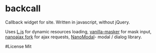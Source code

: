 # backcall

Callback widget for site. Written in javascript, without jQuery.

Uses [L.js](http://malko.github.io/l.js/) for dynamic resources loading, [vanilla-masker](https://github.com/BankFacil/vanilla-masker) for mask input, 
[nanoajax fork](https://github.com/legatdestr/nanoajax) for ajax requests,
[NanoModal](https://github.com/kylepaulsen/NanoModal)-  modal / dialog library.

#License
Mit
